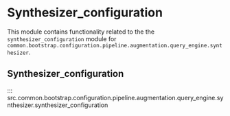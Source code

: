 # Synthesizer_configuration

This module contains functionality related to the the `synthesizer_configuration` module for `common.bootstrap.configuration.pipeline.augmentation.query_engine.synthesizer`.

## Synthesizer_configuration

::: src.common.bootstrap.configuration.pipeline.augmentation.query_engine.synthesizer.synthesizer_configuration

